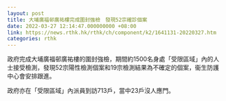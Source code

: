 ```yaml
---
layout: post
title: 大埔廣福邨廣祐樓完成圍封強檢　發現52宗確診個案
date: 2022-03-27 12:14:47.000000000 +08:00
link: https://news.rthk.hk/rthk/ch/component/k2/1641131-20220327.htm
categories: rthk
---
```


政府完成大埔廣福邨廣祐樓的圍封強檢，期間約1500名身處「受限區域」內的人士接受檢測，發現52宗陽性檢測個案和19宗檢測結果為不確定的個案，衞生防護中心會安排跟進。

政府亦在「受限區域」內派員到訪713戶，當中23戶沒人應門。
